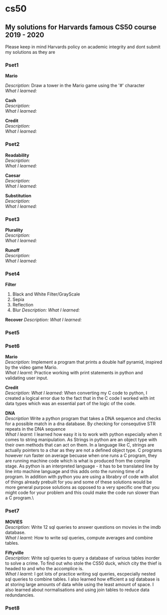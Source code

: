 # cs50
## My solutions for Harvards famous CS50 course 2019 - 2020
Please keep in mind Harvards policy on academic integrity and dont submit my solutions as they are

### Pset1
**Mario** 

*Description:* Draw a tower in the Mario game using the '#' character     
*What I learned:*

**Cash**   
*Description:*   
*What I learned:*  


**Credit**     
*Description:*   
*What I learned:*      

### Pset2
**Readability**  
*Description:*  
*What I learned:*

**Caesar**   
*Description:*   
*What I learned:*

**Substitution**  
*Description:*    
*What I learned:*

### Pset3     
**Plurality**      
*Description:*      
*What I learned:*

**Runoff**      
*Description:*    
*What I learned:*


### Pset4
**Filter**
1. Black and White Filter/GrayScale
2. Sepia
3. Reflection
4. Blur
*Description:*
*What I learned:*

**Recover**
*Description:*
*What I learned:*

### Pset5


### Pset6     
**Mario**     
*Description:* Implement a program that prints a double half pyramid, inspired by the video game Mario.     
*What I learnt:* Practice working with print statements in python and validating user input.    


**Credit**     
*Description:* 
*What I learned:* When converting my C code to python, I created a logical error due to the fact that in the C code I worked with int data types which was an essential part of the logic of the code.     

**DNA**\
*Description* Write a python program that takes a DNA sequence and checks for a possible match in a dna database. By checking for consequtive STR repeats in the DNA sequence\
*What I learnt:* I learned how easy it is to work with python especially when it comes to string manipulation. As Strings in python are an object type with their own methods that can act on them. In a language like C, strings are actually pointers to a char as they are not a defined object type. C programs however run faster on average becuase when one runs a C program, they are running machine code which is what is produced from the compile stage. As python is an interpreted language - it has to be translated line by line into machine language and this adds onto the running time of a program. In addition with python you are using a librabry of code with allot of things already prebuilt for you and some of these solutions would be more general purpose solutions as opposed to a very specific one that you might code for your problem and this could make the code run slower than a C program.\

### Pset7
**MOVIES**  
*Description:* Write 12 sql queries to answer questions on movies in the imdb database.  
*What I learnt:* How to write sql queries, compute averages and combine tables.  

**Fiftyville**      
*Description:* Write sql queries to query a database of various tables inorder to solve a crime. To find out who stole the CS50 duck, which city the thief is headed to and who the accomplice is.\
*What I learnt:* I got lots of practice writing sql queries, escpecially nested sql queries to combine tables. I also learned how efficient a sql database is at storing large amounts of data while using the least amount of space. I also learned about normalisations and using join tables to reduce data redundancies.
### Pset8
